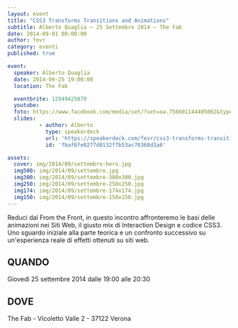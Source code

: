 ```yaml
---
layout: event
title: "CSS3 Transforms Transitions and Animations"
subtitle: Alberto Quaglia – 25 Settembre 2014 – The Fab
date: 2014-09-01 00:00:00
author: fevr
category: eventi
published: true

event:
  speaker: Alberto Quaglia
  date: 2014-09-25 19:00:00
  location: The Fab

  eventbrite: 12949425079
  youtube:
  foto: https://www.facebook.com/media/set/?set=oa.756601144405062&type=1
  slides:
          - author: Alberto
            type: speakerdeck
            url: 'https://speakerdeck.com/fevr/css3-transforms-transitions-and-animations'
            id: 'fbaf6fe0277d0132f7b53ac70368d3a6'

assets:
  cover: img/2014/09/settembre-hero.jpg
  img500: img/2014/09/settembre.jpg
  img300: img/2014/09/settembre-300x300.jpg
  img250: img/2014/09/settembre-250x250.jpg
  img174: img/2014/09/settembre-174x174.jpg
  img150: img/2014/09/settembre-150x150.jpg
---
```


Reduci dal From the Front, in questo incontro affronteremo le basi delle animazioni nei Siti Web,
il giusto mix di Interaction Design e codice CSS3. Uno sguardo iniziale alla parte teorica e un
confronto successivo su un'esperienza reale di effetti ottenuti su siti web.

## QUANDO
Giovedì 25 settembre 2014 dalle 19:00 alle 20:30

## DOVE
The Fab - Vicoletto Valle 2 - 37122 Verona